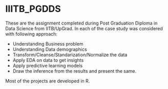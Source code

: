 # IIITB_PGDDS

These are the assignment completed during Post Graduation Diploma in Data Science from IITB/UpGrad. In each of the case study was considered with following approach:

- Understanding Business problem
- Understanding Data demographics
- Transform/Cleanse/Standarization/Normalize the data 
- Apply EDA on data to get insights
- Apply predictive learning models 
- Draw the inference from the results and present the same.

Most of the projects are developed in R.

